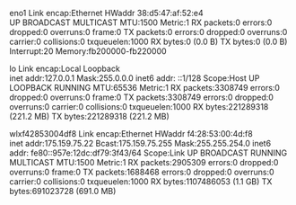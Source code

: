 eno1      Link encap:Ethernet  HWaddr 38:d5:47:af:52:e4  
          UP BROADCAST MULTICAST  MTU:1500  Metric:1
          RX packets:0 errors:0 dropped:0 overruns:0 frame:0
          TX packets:0 errors:0 dropped:0 overruns:0 carrier:0
          collisions:0 txqueuelen:1000 
          RX bytes:0 (0.0 B)  TX bytes:0 (0.0 B)
          Interrupt:20 Memory:fb200000-fb220000 

lo        Link encap:Local Loopback  
          inet addr:127.0.0.1  Mask:255.0.0.0
          inet6 addr: ::1/128 Scope:Host
          UP LOOPBACK RUNNING  MTU:65536  Metric:1
          RX packets:3308749 errors:0 dropped:0 overruns:0 frame:0
          TX packets:3308749 errors:0 dropped:0 overruns:0 carrier:0
          collisions:0 txqueuelen:1000 
          RX bytes:221289318 (221.2 MB)  TX bytes:221289318 (221.2 MB)

wlxf42853004df8 Link encap:Ethernet  HWaddr f4:28:53:00:4d:f8  
          inet addr:175.159.75.22  Bcast:175.159.75.255  Mask:255.255.254.0
          inet6 addr: fe80::957e:12dc:df79:3f43/64 Scope:Link
          UP BROADCAST RUNNING MULTICAST  MTU:1500  Metric:1
          RX packets:2905309 errors:0 dropped:0 overruns:0 frame:0
          TX packets:1688468 errors:0 dropped:0 overruns:0 carrier:0
          collisions:0 txqueuelen:1000 
          RX bytes:1107486053 (1.1 GB)  TX bytes:691023728 (691.0 MB)

